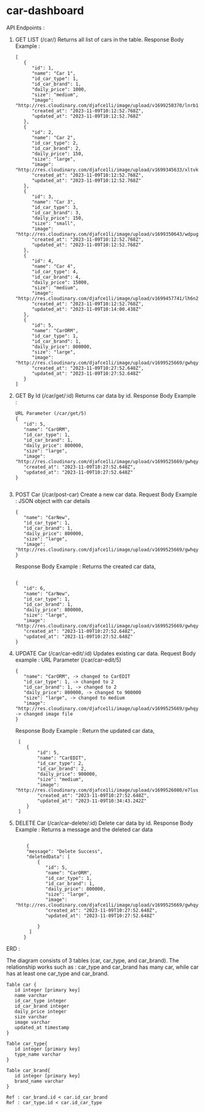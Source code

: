 # car-dashboard

API Endpoints :

1. GET LIST (/car/)
   Returns all list of cars in the table.
   Response Body Example :
   ```
   [
      {
         "id": 1,
         "name": "Car 1",
         "id_car_type": 1,
         "id_car_brand": 1,
         "daily_price": 1000,
         "size": "medium",
         "image": "http://res.cloudinary.com/djafce1li/image/upload/v1699250370/lnrb1o2hvjybffchgwea.png",
         "created_at": "2023-11-09T10:12:52.768Z",
         "updated_at": "2023-11-09T10:12:52.768Z"
      },
      {
         "id": 2,
         "name": "Car 2",
         "id_car_type": 2,
         "id_car_brand": 2,
         "daily_price": 150,
         "size": "large",
         "image": "http://res.cloudinary.com/djafce1li/image/upload/v1699345633/xltvkoskltveigeqlnxr.jpg",
         "created_at": "2023-11-09T10:12:52.768Z",
         "updated_at": "2023-11-09T10:12:52.768Z"
      },
      {
         "id": 3,
         "name": "Car 3",
         "id_car_type": 3,
         "id_car_brand": 3,
         "daily_price": 150,
         "size": "small",
         "image": "http://res.cloudinary.com/djafce1li/image/upload/v1699350643/wdpugjs9uftnnmraxudh.jpg",
         "created_at": "2023-11-09T10:12:52.768Z",
         "updated_at": "2023-11-09T10:12:52.768Z"
      },
      {
         "id": 4,
         "name": "Car 4",
         "id_car_type": 4,
         "id_car_brand": 4,
         "daily_price": 15000,
         "size": "medium",
         "image": "http://res.cloudinary.com/djafce1li/image/upload/v1699457741/lh6n2aoi1pgroqyfa40h.jpg",
         "created_at": "2023-11-09T10:12:52.768Z",
         "updated_at": "2023-11-09T10:14:00.438Z"
      },
      {
         "id": 5,
         "name": "CarORM",
         "id_car_type": 1,
         "id_car_brand": 1,
         "daily_price": 800000,
         "size": "large",
         "image": "http://res.cloudinary.com/djafce1li/image/upload/v1699525669/gwhqyottppn1mq4mqsaj.jpg",
         "created_at": "2023-11-09T10:27:52.648Z",
         "updated_at": "2023-11-09T10:27:52.648Z"
      }
   ]
   ```

3. GET By Id (/car/get/:id)
   Returns car data by id.
   Response Body Example :
   ```
   URL Parameter (/car/get/5)
   {
      "id": 5,
      "name": "CarORM",
      "id_car_type": 1,
      "id_car_brand": 1,
      "daily_price": 800000,
      "size": "large",
      "image": "http://res.cloudinary.com/djafce1li/image/upload/v1699525669/gwhqyottppn1mq4mqsaj.jpg",
      "created_at": "2023-11-09T10:27:52.648Z",
      "updated_at": "2023-11-09T10:27:52.648Z"
   }
   

5. POST Car (/car/post-car)
   Create a new car data.
   Request Body Example :
   JSON object with car details
   ```
   {
      "name": "CarNew",
      "id_car_type": 1,
      "id_car_brand": 1,
      "daily_price": 800000,
      "size": "large",
      "image": "http://res.cloudinary.com/djafce1li/image/upload/v1699525669/gwhqyottppn1mq4mqsaj.jpg",
   }
   ```

   Response Body Example :
   Returns the created car data,
   ```
   
   {
      "id": 6,
      "name": "CarNew",
      "id_car_type": 1,
      "id_car_brand": 1,
      "daily_price": 800000,
      "size": "large",
      "image": "http://res.cloudinary.com/djafce1li/image/upload/v1699525669/gwhqyottppn1mq4mqsaj.jpg",
      "created_at": "2023-11-09T10:27:52.648Z",
      "updated_at": "2023-11-09T10:27:52.648Z"
   }
   ```
   

4.  UPDATE Car (/car/car-edit/:id)
    Updates existing car data.
    Request Body example :
    URL Parameter (/car/car-edit/5)
    ```
    {
       "name": "CarORM", -> changed to CarEDIT
       "id_car_type": 1, -> changed to 2
       "id_car_brand": 1, -> changed to 2
       "daily_price": 800000, -> changed to 900000
       "size": "large", -> changed to medium
       "image": "http://res.cloudinary.com/djafce1li/image/upload/v1699525669/gwhqyottppn1mq4mqsaj.jpg", -> changed image file
    }
    ```

     Response Body Example :
     Return the updated car data,
    ```
     [
        {
            "id": 5,
            "name": "CarEDIT",
            "id_car_type": 2,
            "id_car_brand": 2,
            "daily_price": 900000,
            "size": "medium",
            "image": "http://res.cloudinary.com/djafce1li/image/upload/v1699526080/e7lus1azdb6bsyjwuikb.jpg",
            "created_at": "2023-11-09T10:27:52.648Z",
            "updated_at": "2023-11-09T10:34:43.242Z"
        }
     ]
    ```

6.  DELETE Car (/car/car-delete/:id)
    Delete car data by id.
    Response Body Example :
    Returns a message and the deleted car data
    ```

        {
        "message": "Delete Success",
        "deletedData": [
            {
               "id": 5,
               "name": "CarORM",
               "id_car_type": 1,
               "id_car_brand": 1,
               "daily_price": 800000,
               "size": "large",
               "image": "http://res.cloudinary.com/djafce1li/image/upload/v1699525669/gwhqyottppn1mq4mqsaj.jpg",
               "created_at": "2023-11-09T10:27:52.648Z",
               "updated_at": "2023-11-09T10:27:52.648Z"

            }
         ]
       }

ERD :

The diagram consists of 3 tables (car, car_type, and car_brand). The relationship works such as :
car_type and car_brand has many car, while car has at least one car_type and car_brand.

```
Table car {
   id integer [primary key]
   name varchar
   id_car_type integer
   id_car_brand integer
   daily_price integer
   size varchar
   image varchar
   updated_at timestamp
}

Table car_type{
   id integer [primary key]
   type_name varchar
}

Table car_brand{
   id integer [primary key]
   brand_name varchar
}

Ref : car_brand.id < car.id_car_brand
Ref : car_type.id < car.id_car_type
